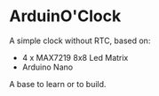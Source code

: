 # ArduinO'Clock
A simple clock without RTC, based on:
  - 4 x MAX7219 8x8 Led Matrix
  - Arduino Nano

A base to learn or to build.

